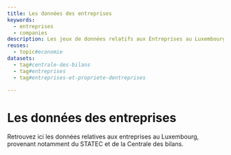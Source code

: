 ```yaml
---
title: Les données des entreprises
keywords:
  - entreprises
  - companies
description: Les jeux de données relatifs aux Entreprises au Luxembourg
reuses:
  - topic#economie
datasets:
  - tag#centrale-des-bilans
  - tag#entreprises
  - tag#entreprises-et-propriete-dentreprises

---
```


# Les données des entreprises

Retrouvez ici les données relatives aux entreprises au Luxembourg, provenant notamment du STATEC et de la Centrale des bilans. 

